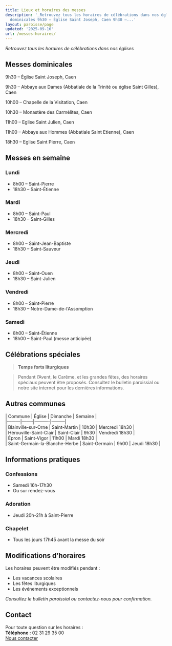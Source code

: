 ```yaml
---
title: Lieux et horaires des messes
description: '_Retrouvez tous les horaires de célébrations dans nos églises_ ## Messes
  dominicales 9h30 – Église Saint Joseph, Caen 9h30 –...'
layout: paroisse/page
updated: '2025-09-16'
url: /messes-horaires/
---
```


_Retrouvez tous les horaires de célébrations dans nos églises_

## Messes dominicales

9h30 – Église Saint Joseph, Caen

9h30 – Abbaye aux Dames (Abbatiale de la Trinité ou église Saint Gilles), Caen

10h00 – Chapelle de la Visitation, Caen

10h30 – Monastère des Carmélites, Caen

11h00 – Eglise Saint Julien, Caen

11h00 – Abbaye aux Hommes (Abbatiale Saint Etienne), Caen

18h30 – Eglise Saint Pierre, Caen

## Messes en semaine

### Lundi

  * 8h00 – Saint-Pierre
  * 18h30 – Saint-Étienne

### Mardi

  * 8h00 – Saint-Paul
  * 18h30 – Saint-Gilles

### Mercredi

  * 8h00 – Saint-Jean-Baptiste
  * 18h30 – Saint-Sauveur

### Jeudi

  * 8h00 – Saint-Ouen
  * 18h30 – Saint-Julien

### Vendredi

  * 8h00 – Saint-Pierre
  * 18h30 – Notre-Dame-de-l’Assomption

### Samedi

  * 8h00 – Saint-Étienne
  * 18h00 – Saint-Paul (messe anticipée)

## Célébrations spéciales

> **Temps forts liturgiques**

> Pendant l’Avent, le Carême, et les grandes fêtes, des horaires spéciaux peuvent être proposés. Consultez le bulletin paroissial ou notre site internet pour les dernières informations.

## Autres communes

| Commune | Église | Dimanche | Semaine |  
|———|——–|———-|———|  
| Blainville-sur-Orne | Saint-Martin | 10h30 | Mercredi 18h30 |  
| Hérouville-Saint-Clair | Saint-Clair | 9h30 | Vendredi 18h30 |  
| Épron | Saint-Vigor | 11h00 | Mardi 18h30 |  
| Saint-Germain-la-Blanche-Herbe | Saint-Germain | 9h00 | Jeudi 18h30 |

## Informations pratiques

### Confessions

  * Samedi 16h-17h30
  * Ou sur rendez-vous

### Adoration

  * Jeudi 20h-21h à Saint-Pierre

### Chapelet

  * Tous les jours 17h45 avant la messe du soir

## Modifications d’horaires

Les horaires peuvent être modifiés pendant :

  * Les vacances scolaires
  * Les fêtes liturgiques
  * Les événements exceptionnels

_Consultez le bulletin paroissial ou contactez-nous pour confirmation._

## Contact

Pour toute question sur les horaires :  
**Téléphone :** 02 31 29 35 00  
[Nous contacter](/infos/contact)
